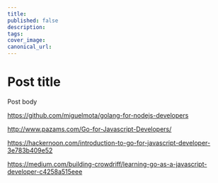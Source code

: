 ```yaml
---
title: 
published: false
description: 
tags: 
cover_image:
canonical_url:
---
```


# Post title

Post body

https://github.com/miguelmota/golang-for-nodejs-developers

http://www.pazams.com/Go-for-Javascript-Developers/

https://hackernoon.com/introduction-to-go-for-javascript-developer-3e783b409e52

https://medium.com/building-crowdriff/learning-go-as-a-javascript-developer-c4258a515eee
